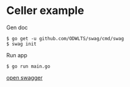 # Celler example

Gen doc

```console
$ go get -u github.com/ODWLTS/swag/cmd/swag
$ swag init
```

Run app

```console
$ go run main.go
```

[open swagger](http://localhost:8080/swagger/index.html)

